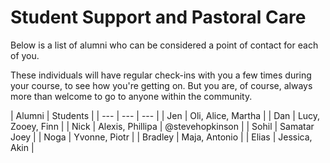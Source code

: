 # Student Support and Pastoral Care
Below is a list of alumni who can be considered a point of contact for each of you.

These individuals will have regular check-ins with you a few times during your course, to see how you're getting on. But you are, of course, always more than welcome to go to anyone within the community.

| Alumni | Students |
| --- | --- | --- |
| Jen | Oli, Alice, Martha |
| Dan | Lucy, Zooey, Finn |
| Nick | Alexis, Phillipa | @stevehopkinson |
| Sohil | Samatar Joey |
| Noga | Yvonne, Piotr |
| Bradley | Maja, Antonio |
| Elias | Jessica, Akin |
